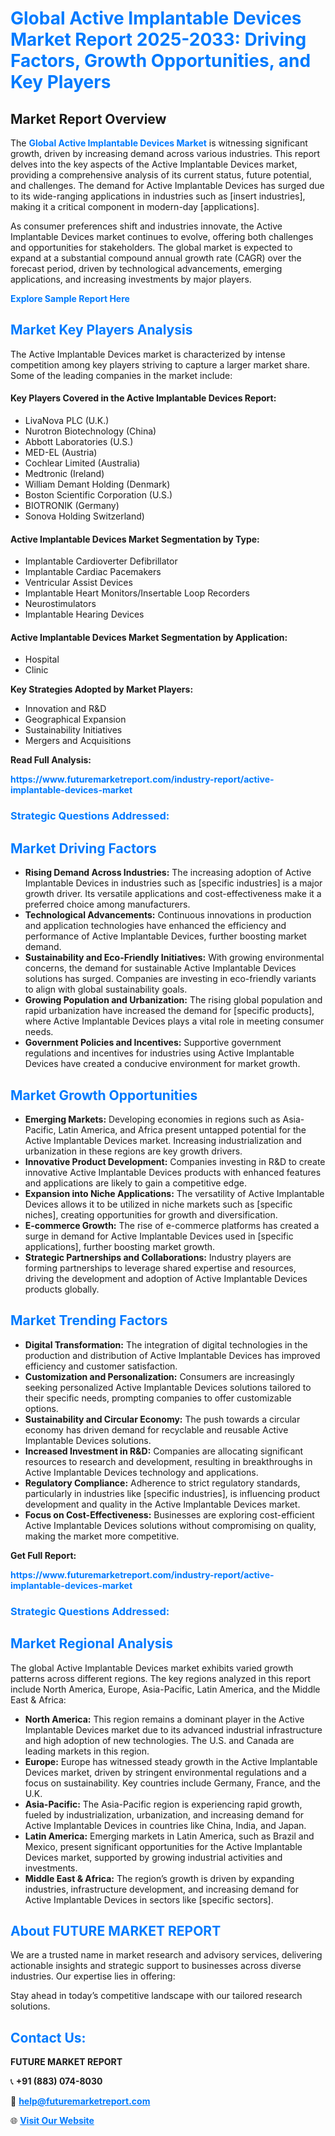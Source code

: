<h1 style="color: #007BFF;">Global Active Implantable Devices Market Report 2025-2033: Driving Factors, Growth Opportunities, and Key Players</h1>

<section id="overview">
<h2>Market Report Overview</h2>
<p>The <a href="https://www.futuremarketreport.com/industry-report/active-implantable-devices-market" style="color: #007BFF; text-decoration: none;"><strong>Global Active Implantable Devices Market</strong></a> is witnessing significant growth, driven by increasing demand across various industries. This report delves into the key aspects of the Active Implantable Devices market, providing a comprehensive analysis of its current status, future potential, and challenges. The demand for Active Implantable Devices has surged due to its wide-ranging applications in industries such as [insert industries], making it a critical component in modern-day [applications].</p>
<p>As consumer preferences shift and industries innovate, the Active Implantable Devices market continues to evolve, offering both challenges and opportunities for stakeholders. The global market is expected to expand at a substantial compound annual growth rate (CAGR) over the forecast period, driven by technological advancements, emerging applications, and increasing investments by major players.</p>
</section>

<section id="overview">
<p><a href="https://www.futuremarketreport.com/request-sample/reportId=64594" style="color: #007BFF; text-decoration: none;"><strong>Explore Sample Report Here</strong></a></p>
</section>

<section id="key-players">
<h2 style="color: #007BFF;">Market Key Players Analysis</h2>
<p>The Active Implantable Devices market is characterized by intense competition among key players striving to capture a larger market share. Some of the leading companies in the market include:</p>
<h4>Key Players Covered in the Active Implantable Devices Report:</h4>
<ul><li>LivaNova PLC (U.K.)</li><li>Nurotron Biotechnology (China)</li><li>Abbott Laboratories (U.S.)</li><li>MED-EL (Austria)</li><li>Cochlear Limited (Australia)</li><li>Medtronic (Ireland)</li><li>William Demant Holding (Denmark)</li><li>Boston Scientific Corporation (U.S.)</li><li>BIOTRONIK (Germany)</li><li>Sonova Holding Switzerland)</li></ul>
<h4>Active Implantable Devices Market Segmentation by Type:</h4>
<ul><li>Implantable Cardioverter Defibrillator</li><li>Implantable Cardiac Pacemakers</li><li>Ventricular Assist Devices</li><li>Implantable Heart Monitors/Insertable Loop Recorders</li><li>Neurostimulators</li><li>Implantable Hearing Devices</li></ul>

<h4>Active Implantable Devices Market Segmentation by Application:</h4>
<ul><li>Hospital</li><li>Clinic</li></ul>
<p><strong>Key Strategies Adopted by Market Players:</strong></p>
<ul>
<li>Innovation and R&D</li>
<li>Geographical Expansion</li>
<li>Sustainability Initiatives</li>
<li>Mergers and Acquisitions</li>
</ul>
</section>

<section>
<p><strong>Read Full Analysis: </strong></p><a href="https://www.futuremarketreport.com/industry-report/active-implantable-devices-market" style="color: #007BFF; text-decoration: none;"><strong>https://www.futuremarketreport.com/industry-report/active-implantable-devices-market</strong></a>
<h3 style="color: #007BFF;">Strategic Questions Addressed:</h3>
</section>

<section id="driving-factors">
<h2 style="color: #007BFF;">Market Driving Factors</h2>
<ul>
<li><strong>Rising Demand Across Industries:</strong> The increasing adoption of Active Implantable Devices in industries such as [specific industries] is a major growth driver. Its versatile applications and cost-effectiveness make it a preferred choice among manufacturers.</li>
<li><strong>Technological Advancements:</strong> Continuous innovations in production and application technologies have enhanced the efficiency and performance of Active Implantable Devices, further boosting market demand.</li>
<li><strong>Sustainability and Eco-Friendly Initiatives:</strong> With growing environmental concerns, the demand for sustainable Active Implantable Devices solutions has surged. Companies are investing in eco-friendly variants to align with global sustainability goals.</li>
<li><strong>Growing Population and Urbanization:</strong> The rising global population and rapid urbanization have increased the demand for [specific products], where Active Implantable Devices plays a vital role in meeting consumer needs.</li>
<li><strong>Government Policies and Incentives:</strong> Supportive government regulations and incentives for industries using Active Implantable Devices have created a conducive environment for market growth.</li>
</ul>
</section>

<section id="growth-opportunities">
<h2 style="color: #007BFF;">Market Growth Opportunities</h2>
<ul>
<li><strong>Emerging Markets:</strong> Developing economies in regions such as Asia-Pacific, Latin America, and Africa present untapped potential for the Active Implantable Devices market. Increasing industrialization and urbanization in these regions are key growth drivers.</li>
<li><strong>Innovative Product Development:</strong> Companies investing in R&D to create innovative Active Implantable Devices products with enhanced features and applications are likely to gain a competitive edge.</li>
<li><strong>Expansion into Niche Applications:</strong> The versatility of Active Implantable Devices allows it to be utilized in niche markets such as [specific niches], creating opportunities for growth and diversification.</li>
<li><strong>E-commerce Growth:</strong> The rise of e-commerce platforms has created a surge in demand for Active Implantable Devices used in [specific applications], further boosting market growth.</li>
<li><strong>Strategic Partnerships and Collaborations:</strong> Industry players are forming partnerships to leverage shared expertise and resources, driving the development and adoption of Active Implantable Devices products globally.</li>
</ul>
</section>

<section id="trending-factors">
<h2 style="color: #007BFF;">Market Trending Factors</h2>
<ul>
<li><strong>Digital Transformation:</strong> The integration of digital technologies in the production and distribution of Active Implantable Devices has improved efficiency and customer satisfaction.</li>
<li><strong>Customization and Personalization:</strong> Consumers are increasingly seeking personalized Active Implantable Devices solutions tailored to their specific needs, prompting companies to offer customizable options.</li>
<li><strong>Sustainability and Circular Economy:</strong> The push towards a circular economy has driven demand for recyclable and reusable Active Implantable Devices solutions.</li>
<li><strong>Increased Investment in R&D:</strong> Companies are allocating significant resources to research and development, resulting in breakthroughs in Active Implantable Devices technology and applications.</li>
<li><strong>Regulatory Compliance:</strong> Adherence to strict regulatory standards, particularly in industries like [specific industries], is influencing product development and quality in the Active Implantable Devices market.</li>
<li><strong>Focus on Cost-Effectiveness:</strong> Businesses are exploring cost-efficient Active Implantable Devices solutions without compromising on quality, making the market more competitive.</li>
</ul>
</section>

<section>
<p><strong>Get Full Report: </strong></p><a href="https://www.futuremarketreport.com/industry-report/active-implantable-devices-market" style="color: #007BFF; text-decoration: none;"><strong>https://www.futuremarketreport.com/industry-report/active-implantable-devices-market</strong></a>
<h3 style="color: #007BFF;">Strategic Questions Addressed:</h3>
</section>


<section id="regional-analysis">
<h2 style="color: #007BFF;">Market Regional Analysis</h2>
<p>The global Active Implantable Devices market exhibits varied growth patterns across different regions. The key regions analyzed in this report include North America, Europe, Asia-Pacific, Latin America, and the Middle East & Africa:</p>
<ul>
<li><strong>North America:</strong> This region remains a dominant player in the Active Implantable Devices market due to its advanced industrial infrastructure and high adoption of new technologies. The U.S. and Canada are leading markets in this region.</li>
<li><strong>Europe:</strong> Europe has witnessed steady growth in the Active Implantable Devices market, driven by stringent environmental regulations and a focus on sustainability. Key countries include Germany, France, and the U.K.</li>
<li><strong>Asia-Pacific:</strong> The Asia-Pacific region is experiencing rapid growth, fueled by industrialization, urbanization, and increasing demand for Active Implantable Devices in countries like China, India, and Japan.</li>
<li><strong>Latin America:</strong> Emerging markets in Latin America, such as Brazil and Mexico, present significant opportunities for the Active Implantable Devices market, supported by growing industrial activities and investments.</li>
<li><strong>Middle East & Africa:</strong> The region’s growth is driven by expanding industries, infrastructure development, and increasing demand for Active Implantable Devices in sectors like [specific sectors].</li>
</ul>
</section>

<footer>
<h2 style="color: #007BFF;">About FUTURE MARKET REPORT</h2>
<p>We are a trusted name in market research and advisory services, delivering actionable insights and strategic support to businesses across diverse industries. Our expertise lies in offering:</p>

<p>Stay ahead in today’s competitive landscape with our tailored research solutions.</p>

<h2 style="color: #007BFF;">Contact Us:</h2>
<p><strong>FUTURE MARKET REPORT</strong></p>
<p>📞 <strong>+91 (883) 074-8030</strong></p>
<p>📧 <strong><a href="mailto:help@futuremarketreport.com" style="color: #007BFF;">help@futuremarketreport.com</a></strong></p>
<p>🌐 <strong><a href="https://www.futuremarketreport.com/" style="color: #007BFF;">Visit Our Website</a></strong></p>
</footer>